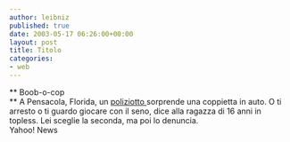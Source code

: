 ```yaml
---
author: leibniz
published: true
date: 2003-05-17 06:26:00+00:00
layout: post
title: Titolo
categories:
- web
---
```


 ** Boob-o-cop   
** A Pensacola, Florida, un  [   poliziotto ](http://story.news.yahoo.com/news?tmpl=story&cid=573&ncid=757&e=2&u=/nm/20030516/od_nm/odd_policeman_dc)sorprende una coppietta in auto. O ti arresto o ti guardo giocare con il seno, dice alla ragazza di 16 anni in topless. Lei sceglie la seconda, ma poi lo denuncia.   
Yahoo! News
